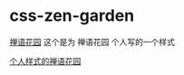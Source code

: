# css-zen-garden

[禅语花园](http://csszengarden.com/)
这个是为 禅语花园 个人写的一个样式

[个人样式的禅语花园](https://tanyinqing.github.io/css-zen-garden/)

